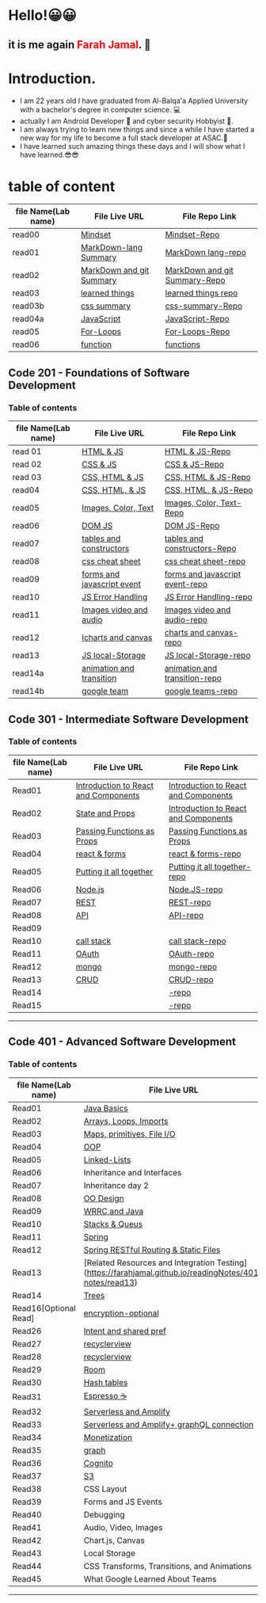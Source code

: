 # Hello!😀😀
## it is me again <span style="color:red;">Farah Jamal</span>. 💁
# Introduction.

* I am 22 years old I have graduated from Al-Balqa'a Applied University with a bachelor's degree  in computer science. 💻
* actually I am Android Developer 📱 and cyber security Hobbyist 🔐.
* I am always trying to learn new things and since a while I have started a new way for my life to become a full stack developer at ASAC.🙌
* I have learned such amazing things these days and I will show what I have learned.😎😎


# table of content

| file Name(Lab name) | File Live URL | File Repo Link|
| ------| -----------|--------|
|read00 | [Mindset](http://patatatech.me/Second_Task/)|[Mindset-Repo](https://github.com/FarahJamal/Second_Task/edit/main/README.md)|
|read01  |[MarkDown-lang Summary](http://patatatech.me/reading-notes/)|[MarkDown lang-repo](https://github.com/FarahJamal/reading-notes)|
|read02 |[MarkDown and git  Summary](http://patatatech.me/ThirdTask/)|[MarkDown and git  Summary-Repo](https://github.com/FarahJamal/ThirdTask)|
|read03  |[learned things](http://patatatech.me/readingNotes102/TodayLesson)|[learned things repo](https://github.com/FarahJamal/readingNotes102/blob/main/TodayLesson.md)|
|read03b  |[css summary](http://patatatech.me/readingNotes102/CSS)|[css-summary-Repo](https://github.com/FarahJamal/readingNotes102/blob/main/CSS.md)
|read04a|[JavaScript](http://patatatech.me/readingNotes102/read04a)|[JavaScript-Repo](https://github.com/FarahJamal/readingNotes102)|
|read05|[For-Loops](http://patatatech.me/readingNotes102/read05)|[For-Loops-Repo](https://github.com/FarahJamal/readingNotes102)|
|read06|[function](http://patatatech.me/readingNotes102/read06)|[functions](https://github.com/FarahJamal/readingNotes102/blob/main/read06.md)|


## Code 201 - Foundations of Software Development


### Table of contents

file Name(Lab name) | File Live URL | File Repo Link|
|------| -----------|--------|
|read 01|[HTML & JS](http://patatatech.me/readingNotes201/read01)|[HTML & JS-Repo](https://github.com/FarahJamal/readingNotes201/blob/main/read01.md)|
|read 02|[CSS & JS](http://patatatech.me/readingNotes201/read02)|[CSS & JS-Repo](https://github.com/FarahJamal/readingNotes201/blob/main/read02.md)|
|read 03|[CSS, HTML & JS](http://patatatech.me/readingNotes201/read03)|[CSS, HTML & JS-Repo](https://github.com/FarahJamal/readingNotes201/blob/main/read03.md)|
|read04|[CSS, HTML, & JS](http://patatatech.me/readingNotes201/read04)|[CSS, HTML, & JS-Repo](https://github.com/FarahJamal/readingNotes201/blob/main/read04.md)|
|read05|[Images, Color, Text](http://patatatech.me/readingNotes201/read05)|[Images, Color, Text-Repo](https://github.com/FarahJamal/readingNotes201/blob/main/read05.md)|
|read06|[DOM JS](http://patatatech.me/readingNotes201/read06)|[DOM JS-Repo](https://github.com/FarahJamal/readingNotes201/blob/main/read06.md)|
|read07|[tables and constructors](http://patatatech.me/readingNotes201/read07)|[tables and constructors-Repo](https://github.com/FarahJamal/readingNotes201/blob/main/read07.md)|
|read08|[css cheat sheet](http://patatatech.me/readingNotes201/read08)|[css cheat sheet-repo](https://github.com/FarahJamal/readingNotes201/blob/main/read08.md)|
|read09|[forms and javascript event](http://patatatech.me/readingNotes201/read09)|[forms and javascript event-repo](https://github.com/FarahJamal/readingNotes201/blob/main/read10.md)|
|read10|[JS Error Handling](http://patatatech.me/readingNotes201/read09)|[JS Error Handling-repo](https://github.com/FarahJamal/readingNotes201/blob/main/read10.md)|
|read11|[Images video and audio](http://patatatech.me/readingNotes201/read11)|[Images video and audio-repo](https://github.com/FarahJamal/readingNotes201/blob/main/read11.md)|
|read12|[Icharts and canvas](http://patatatech.me/readingNotes201/read12)|[charts and canvas-repo](https://github.com/FarahJamal/readingNotes201/blob/main/read12.md)|
|read13|[JS local-Storage](http://patatatech.me/readingNotes201/read13)|[JS local-Storage-repo](https://github.com/FarahJamal/readingNotes201/blob/main/read13.md)|
|read14a|[animation and transition](http://patatatech.me/readingNotes201/read14a)|[animation and transition-repo](https://github.com/FarahJamal/readingNotes201/blob/main/read14a.md)|
|read14b|[google team](http://patatatech.me/readingNotes201/read14b)|[google teams-repo](https://github.com/FarahJamal/readingNotes201/blob/main/read14b.md)|

## Code 301 - Intermediate Software Development

### Table of contents

file Name(Lab name) | File Live URL | File Repo Link|
| ------| -----------|--------|
|Read01  | [Introduction to React and Components](https://farahjamal.github.io/readingNotes/read01)|[Introduction to React and Components](https://github.com/FarahJamal/readingNotes/blob/main/read01.md)|
|  Read02  |[State and Props](https://farahjamal.github.io/readingNotes/read02)|[Introduction to React and Components](https://github.com/FarahJamal/readingNotes/blob/main/read02.md)|
|  Read03  |[Passing Functions as Props](https://farahjamal.github.io/readingNotes/read03) |[Passing Functions as Props](https://github.com/FarahJamal/readingNotes/blob/main/read03.md)|
|  Read04  |[react & forms](https://farahjamal.github.io/readingNotes/read04)  |[react & forms-repo](https://github.com/FarahJamal/readingNotes/blob/main/read01.md)|
|  Read05|[Putting it all together](https://farahjamal.github.io/readingNotes/read05)|[Putting it all together-repo](https://github.com/FarahJamal/readingNotes/blob/main/read05.md)|
|  Read06|[Node.js](https://farahjamal.github.io/readingNotes/read06)   |[Node.JS-repo](https://github.com/FarahJamal/readingNotes/blob/main/read07.md)|
|  Read07|[REST](https://farahjamal.github.io/readingNotes/read07)   |[REST-repo](https://github.com/FarahJamal/readingNotes/blob/main/read07.md)|
|  Read08| [API](https://farahjamal.github.io/readingNotes/read08)   |[API-repo](https://github.com/FarahJamal/readingNotes/blob/main/read08.md)|
|  Read09                                    |   ||
|  Read10| [call stack](https://farahjamal.github.io/readingNotes/read10)   |[call stack-repo](https://github.com/FarahJamal/readingNotes/blob/main/read10.md)|
|  Read11 |[OAuth](https://farahjamal.github.io/readingNotes/read11)   |[OAuth-repo](https://github.com/FarahJamal/readingNotes/blob/main/read11.md)|
|  Read12|[mongo](https://farahjamal.github.io/readingNotes/read12)   |[mongo-repo](https://github.com/FarahJamal/readingNotes/blob/main/read12.md)|
|  Read13| [CRUD](https://farahjamal.github.io/readingNotes/read13)|[CRUD-repo](https://github.com/FarahJamal/readingNotes/blob/main/read13.md)|
|  Read14| [](https://farahjamal.github.io/readingNotes/read14)  |[-repo](https://github.com/FarahJamal/readingNotes/blob/main/read14.md)|
|  Read15 |  [](https://farahjamal.github.io/readingNotes/read15) |[-repo](https://github.com/FarahJamal/readingNotes/blob/main/read15.md)|


-----

## Code 401 - Advanced Software Development

### Table of contents

file Name(Lab name) | File Live URL | File Repo Link|
| ------| -----------|--------|
|  Read01  |                     [Java Basics](https://farahjamal.github.io/readingNotes/401-notes/read01)     | [Java Basics-repo](https://github.com/FarahJamal/readingNotes/blob/main/401-notes/read01.md)    |
|  Read02  | [Arrays, Loops, Imports](https://farahjamal.github.io/readingNotes/401-notes/read02)                                |[Arrays, Loops, Imports](https://github.com/FarahJamal/readingNotes/blob/main/401-notes/read02.md)    |
|  Read03  |  [Maps, primitives, File I/O](https://farahjamal.github.io/readingNotes/401-notes/read03) | [ Maps, primitives, File I/O-repo ](https://github.com/FarahJamal/readingNotes/blob/main/401-notes/read03.md)  |
|  Read04  | [OOP](https://farahjamal.github.io/readingNotes/401-notes/read04)       |   [OOP-repo ](https://github.com/FarahJamal/readingNotes/blob/main/401-notes/read04.md)|
|  Read05  |          [Linked-Lists](https://farahjamal.github.io/readingNotes/401-notes/read05)                  |  [Linked-Lists-repo ](https://github.com/FarahJamal/readingNotes/blob/main/401-notes/read05.md)  |
|  Read06  |  Inheritance and Interfaces                   |   |
|  Read07  |  Inheritance day 2|   |
|  Read08  | [OO Design](https://farahjamal.github.io/readingNotes/401-notes/read08)                  |  [OO Design-repo ](https://github.com/FarahJamal/readingNotes/blob/main/401-notes/read08.md)  |
|  Read09  | [WRRC and Java](https://farahjamal.github.io/readingNotes/401-notes/read09)                                     |[WRRC an Java -repo](https://github.com/FarahJamal/readingNotes/blob/main/401-notes/read09.md)   |
|  Read10  |   [Stacks & Queus](https://farahjamal.github.io/readingNotes/401-notes/read10)                                     |[Stacks & Queus -repo](https://github.com/FarahJamal/readingNotes/blob/main/401-notes/read10.md)   |
|  Read11  |    [Spring](https://farahjamal.github.io/readingNotes/401-notes/read11)                                     |[Spring](https://github.com/FarahJamal/readingNotes/blob/main/401-notes/read11.md)  |
|  Read12  |[Spring RESTful Routing & Static Files](https://farahjamal.github.io/readingNotes/401-notes/read12)                                   | [Spring RESTful Routing & Static Files](https://github.com/FarahJamal/readingNotes/blob/main/401-notes/read12.md)  |
|  Read13  |  [Related Resources and Integration Testing] (https://farahjamal.github.io/readingNotes/401-notes/read13)                                          | [Related Resources and Integration Testing] (https://github.com/FarahJamal/readingNotes/blob/main/401-notes/read13.md)  |
|  Read14  | [Trees](https://farahjamal.github.io/readingNotes/401-notes/read14)                                          | [Trees](https://github.com/FarahJamal/readingNotes/blob/main/401-notes/read14.md)  |
|  Read16[Optional Read]  | [encryption-optional](https://farahjamal.github.io/readingNotes/401-notes/read15)                                          | [encryption-optional](https://github.com/FarahJamal/readingNotes/blob/main/401-notes/read15.md)  |
|  Read26  |[Intent and shared pref](https://farahjamal.github.io/readingNotes/401-notes/read27)                                  | [Intent and shared pref -repo](https://github.com/FarahJamal/readingNotes/blob/main/401-notes/read27.md)   |
|  Read27  |[recyclerview ](https://farahjamal.github.io/readingNotes/401-notes/read28)                                  | [recyclerview  -repo](https://github.com/FarahJamal/readingNotes/blob/main/401-notes/read28.md)   |
|  Read28  |[recyclerview ](https://farahjamal.github.io/readingNotes/401-notes/read28)                                  | [recyclerview  -repo](https://github.com/FarahJamal/readingNotes/blob/main/401-notes/read28.md)   |
|  Read29  |[Room ](https://farahjamal.github.io/readingNotes/401-notes/read29)                                  | [Room  -repo](https://github.com/FarahJamal/readingNotes/blob/main/401-notes/read29.md)   |
|  Read30  |[Hash tables ](https://farahjamal.github.io/readingNotes/401-notes/read30)                                  | [Hash tables  -repo](https://github.com/FarahJamal/readingNotes/blob/main/401-notes/read30.md)   |
|  Read31  |[Espresso ☕ ](https://farahjamal.github.io/readingNotes/401-notes/read31)                                  | [Espresso ☕  -repo](https://github.com/FarahJamal/readingNotes/blob/main/401-notes/read31.md)   |
|  Read32  |[Serverless and Amplify ](https://farahjamal.github.io/readingNotes/401-notes/read32)                                  | [Serverless and Amplify-repo](https://github.com/FarahJamal/readingNotes/blob/main/401-notes/read32.md)   |
|  Read33  |[Serverless and Amplify+ graphQL connection ](https://farahjamal.github.io/readingNotes/401-notes/read33)                                  | [Serverless and Amplify+ graphQL connection-repo](https://github.com/FarahJamal/readingNotes/blob/main/401-notes/read33.md)   |
|  Read34  |[Monetization ](https://farahjamal.github.io/readingNotes/401-notes/read34)                                  | [Monetization-repo](https://github.com/FarahJamal/readingNotes/blob/main/401-notes/read34.md)   |
|  Read35  |[graph ](https://farahjamal.github.io/readingNotes/401-notes/read35)                                  | [grapg-repo](https://github.com/FarahJamal/readingNotes/blob/main/401-notes/read35.md)   |
|  Read36  |[Cognito ](https://farahjamal.github.io/readingNotes/401-notes/read36)                                  | [Cognito-repo](https://github.com/FarahJamal/readingNotes/blob/main/401-notes/read36.md)   |
|  Read37  |[S3 ](https://farahjamal.github.io/readingNotes/401-notes/read37)                                  | [S3-repo](https://github.com/FarahJamal/readingNotes/blob/main/401-notes/read37.md)   |
|  Read38  | CSS Layout                                              |   |
|  Read39  | Forms and JS Events                                     |   |
|  Read40  | Debugging                                               |   |
|  Read41  | Audio, Video, Images                                    |   |
|  Read42  | Chart.js, Canvas                                        |   |
|  Read43  | Local Storage                                           |   |
|  Read44 | CSS Transforms, Transitions, and Animations              |   |
|  Read45 | What Google Learned About Teams                          |   |


-----
